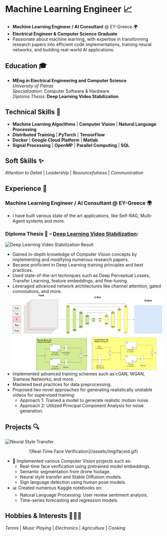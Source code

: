 # **Machine Learning Engineer** 📈  
- **Machine Learning Engineer / AI Consultant** @ EY-Greece 🌍  
- **Electrical Engineer & Computer Science Graduate**  
-  Passionate about machine learning, with expertise in transforming research papers into efficient code implementations, training neural networks, and building real-world AI applications.  


## **Education** 🎓  
- **MEng in Electrical Engineering and Computer Science**  
  *University of Patras*  
  *Specialization*: Computer Software & Hardware  
  *Diploma Thesis*: **Deep Learning Video Stabilization**


## **Technical Skills** 🔧
- **Machine Learning Algorithms** | **Computer Vision** | **Natural Language Processing**  
- **Distributed Training** | **PyTorch** | **TensorFlow**  
- **Docker** | **Google Cloud Platform** | **Matlab**  
- **Signal Processing** | **OpenMP** | **Parallel Computing** | **SQL**  


## **Soft Skills** ✨  
*Attention to Detail* | *Leadership* | *Resourcefulness* | *Communication*


## **Experience** 💼  
### **Machine Learning Engineer / AI Consultant** @ EY-Greece 🌍  
- I have built various state of the art applications, like Self-RAG, Multi-Agent systems and more.

### **Diploma Thesis** 📝 – [Deep Learning Video Stabilization](/assets/thesis.pdf):  
![Deep Learning Video Stabilization Result](/assets/img/stab_result.gif)

- Gained in-depth knowledge of Computer Vision concepts by implementing and modifying numerous research papers.  
- Became proficient in Deep Learning training principles and best practices.  
- Used state-of-the-art techniques such as Deep Perceptual Losses, Transfer Learning, feature embeddings, and fine-tuning.  
- Leveraged advanced network architectures like channel attention, gated convolutions, and more.  
![DMBVS_UNET Architecture](/assets/img/DMBVS_UNET.png)  
- Implemented advanced training schemes such as cGAN, WGAN, Siamese Networks, and more.  
- Mastered best practices for data preprocessing.  
- Proposed two novel approaches for generating realistically unstable videos for supervised training:  
  - Approach 1: Trained a model to generate realistic motion noise.  
  - Approach 2: Utilized Principal Component Analysis for noise generation.


## **Projects** 🔍  
![Neural Style Transfer](/assets/img/neural_style.gif)  

<div align="center">
  ![Real-Time Face Verification](/assets/img/faceid.gif)
</div>

- 🎥 Implemented various Computer Vision projects such as:  
  - Real-time face verification using pretrained model embeddings.  
  - Semantic segmentation from drone footage.  
  - Neural style transfer and Stable Diffusion models.  
  - Sign language detection using human pose models.  
- 📊 Created numerous Kaggle notebooks on:  
  - Natural Language Processing: User review sentiment analysis.  
  - Time-series forecasting and regression models.


## **Hobbies & Interests** 🎾🎶🔌  
*Tennis* | *Music Playing* | *Electronics* | *Agriculture* | *Cooking*
